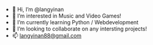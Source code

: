 - 👋 Hi, I’m @langyinan
- 👀 I’m interested in Music and Video Games! 
- 🌱 I’m currently learning Python / Webdevelopment
- 💞️ I’m looking to collaborate on any intersting projects!
- 📫 langyinan88@gmail.com 

